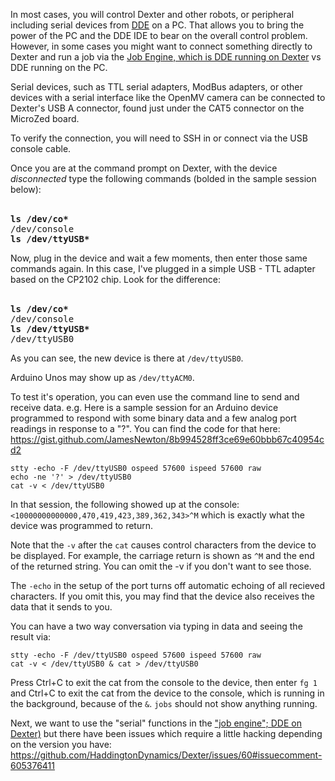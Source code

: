 In most cases, you will control Dexter and other robots, or peripheral including serial devices from [DDE](dde) on a PC. That allows you to bring the power of the PC and the DDE IDE to bear on the overall control problem. However, in some cases you might want to connect something directly to Dexter and run a job via the [Job Engine, which is DDE running on Dexter](DDE#job-engine-on-dexter) vs DDE running on the PC. 

Serial devices, such as TTL serial adapters, ModBus adapters, or other devices with a serial interface like the OpenMV camera can be connected to Dexter's USB A connector, found just under the CAT5 connector on the MicroZed board. 

To verify the connection, you will need to SSH in or connect via the USB console cable.

Once you are at the command prompt on Dexter, with the device _disconnected_ type the following commands (bolded in the sample session below):

<br><tt><B>ls /dev/co*</B></tt>
<br><tt>/dev/console</tt>
<br><tt><B>ls /dev/ttyUSB*</B></tt>

Now, plug in the device and wait a few moments, then enter those same commands again. In this case, I've plugged in a simple USB - TTL adapter based on the CP2102 chip. Look for the difference:

<br><tt><B>ls /dev/co*</B></tt>
<br><tt>/dev/console</tt>
<br><tt><B>ls /dev/ttyUSB*</B></tt>
<br><tt>/dev/ttyUSB0</tt>

As you can see, the new device is there at `/dev/ttyUSB0`. 

Arduino Unos may show up as `/dev/ttyACM0`.

To test it's operation, you can even use the command line to send and receive data. e.g. Here is a sample session for an Arduino device programmed to respond with some binary data and a few analog port readings in response to a "?". You can find the code for that here: 
https://gist.github.com/JamesNewton/8b994528ff3ce69e60bbb67c40954cd2

````
stty -echo -F /dev/ttyUSB0 ospeed 57600 ispeed 57600 raw
echo -ne '?' > /dev/ttyUSB0
cat -v < /dev/ttyUSB0
````
In that session, the following showed up at the console:
`<10000000000000,470,419,423,389,362,343>^M`
which is exactly what the device was programmed to return. 

Note that the `-v` after the `cat` causes control characters from the device to be displayed. For example, the carriage return is shown as `^M` and the end of the returned string. You can omit the -v if you don't want to see those. 

The `-echo` in the setup of the port turns off automatic echoing of all recieved characters. If you omit this, you may find that the device also receives the data that it sends to you. 

You can have a two way conversation via typing in data and seeing the result via:

````
stty -echo -F /dev/ttyUSB0 ospeed 57600 ispeed 57600 raw
cat -v < /dev/ttyUSB0 & cat > /dev/ttyUSB0
````
Press Ctrl+C to exit the cat from the console to the device, then enter `fg 1` and Ctrl+C to exit the cat from the device to the console, which is running in the background, because of the `&`. `jobs` should not show anything running.

Next, we want to use the "serial" functions in the ["job engine"; DDE on Dexter)](DDE#job-engine-on-dexter) but there have been issues which require a little hacking depending on the version you have:<br>
https://github.com/HaddingtonDynamics/Dexter/issues/60#issuecomment-605376411